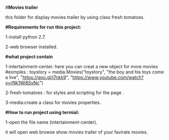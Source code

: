 #**Movies trailer** 

this folder for display movies trailer by using class fresh tomatoes.

**#Requirements for run this project:**

1-install python 2.7.

2-web browser installed.

**#what project contain**

1-intertainment-center: here you can creat a new object for more movies 
#exmples :
toystory = media.Movies("toystory",
                        "the boy and his toys come a live",
                        "https://goo.gl/j7nkk9",
                        "https://www.youtube.com/watch?v=rNk1Wi8SvNc")
                        
2-fresh-tomatoes :  for styles and scripting for the page .

3-media:create a class for movies properties.


**#How to run project using termial:**

1-open the file name (intertainment-center).

it will open web browse show movies trailer of your favirate movies.

                        
                       
 
